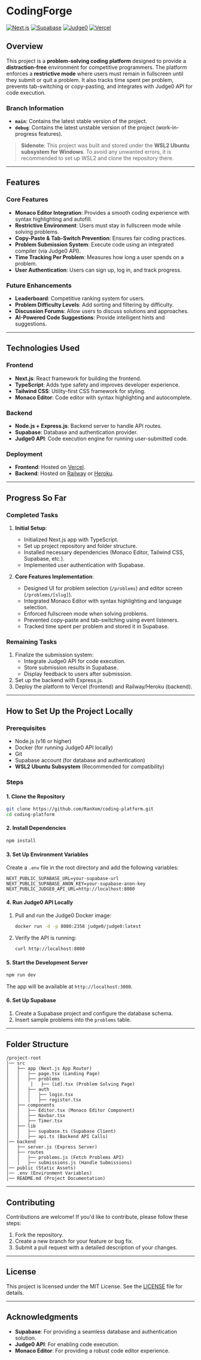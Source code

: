 # CodingForge

[![Next.js](https://img.shields.io/badge/Next.js-000000?style=for-the-badge&logo=nextdotjs&logoColor=white)](https://nextjs.org/)
[![Supabase](https://img.shields.io/badge/Supabase-3ECF8E?style=for-the-badge&logo=supabase&logoColor=white)](https://supabase.com/)
[![Judge0](https://img.shields.io/badge/Judge0-API-blue?style=for-the-badge)](https://judge0.com/)
[![Vercel](https://img.shields.io/badge/Vercel-000000?style=for-the-badge&logo=vercel&logoColor=white)](https://vercel.com/)

## Overview

This project is a **problem-solving coding platform** designed to provide a **distraction-free** environment for competitive programmers. The platform enforces a **restrictive mode** where users must remain in fullscreen until they submit or quit a problem. It also tracks time spent per problem, prevents tab-switching or copy-pasting, and integrates with Judge0 API for code execution.

### **Branch Information**
- **`main`**: Contains the latest stable version of the project.
- **`debug`**: Contains the latest unstable version of the project (work-in-progress features).

> **Sidenote**: This project was built and stored under the **WSL2 Ubuntu subsystem for Windows**. To avoid any unwanted errors, it is recommended to set up WSL2 and clone the repository there.

---

## Features

### **Core Features**
- **Monaco Editor Integration**: Provides a smooth coding experience with syntax highlighting and autofill.
- **Restrictive Environment**: Users must stay in fullscreen mode while solving problems.
- **Copy-Paste & Tab-Switch Prevention**: Ensures fair coding practices.
- **Problem Submission System**: Execute code using an integrated compiler (via Judge0 API).
- **Time Tracking Per Problem**: Measures how long a user spends on a problem.
- **User Authentication**: Users can sign up, log in, and track progress.

### **Future Enhancements**
- **Leaderboard**: Competitive ranking system for users.
- **Problem Difficulty Levels**: Add sorting and filtering by difficulty.
- **Discussion Forums**: Allow users to discuss solutions and approaches.
- **AI-Powered Code Suggestions**: Provide intelligent hints and suggestions.

---

## Technologies Used

### **Frontend**
- **Next.js**: React framework for building the frontend.
- **TypeScript**: Adds type safety and improves developer experience.
- **Tailwind CSS**: Utility-first CSS framework for styling.
- **Monaco Editor**: Code editor with syntax highlighting and autocomplete.

### **Backend**
- **Node.js + Express.js**: Backend server to handle API routes.
- **Supabase**: Database and authentication provider.
- **Judge0 API**: Code execution engine for running user-submitted code.

### **Deployment**
- **Frontend**: Hosted on [Vercel](https://vercel.com/).
- **Backend**: Hosted on [Railway](https://railway.app/) or [Heroku](https://www.heroku.com/).

---

## Progress So Far

### **Completed Tasks**
1. **Initial Setup**:
   - Initialized Next.js app with TypeScript.
   - Set up project repository and folder structure.
   - Installed necessary dependencies (Monaco Editor, Tailwind CSS, Supabase, etc.).
   - Implemented user authentication with Supabase.

2. **Core Features Implementation**:
   - Designed UI for problem selection (`/problems`) and editor screen (`/problems/[slug]`).
   - Integrated Monaco Editor with syntax highlighting and language selection.
   - Enforced fullscreen mode when solving problems.
   - Prevented copy-paste and tab-switching using event listeners.
   - Tracked time spent per problem and stored it in Supabase.

### **Remaining Tasks**
1. Finalize the submission system:
   - Integrate Judge0 API for code execution.
   - Store submission results in Supabase.
   - Display feedback to users after submission.
2. Set up the backend with Express.js.
3. Deploy the platform to Vercel (frontend) and Railway/Heroku (backend).

---

## How to Set Up the Project Locally

### **Prerequisites**
- Node.js (v16 or higher)
- Docker (for running Judge0 API locally)
- Git
- Supabase account (for database and authentication)
- **WSL2 Ubuntu Subsystem** (Recommended for compatibility)

### **Steps**

#### 1. Clone the Repository
```bash
git clone https://github.com/RanXom/coding-platform.git
cd coding-platform
```

#### 2. Install Dependencies
```bash
npm install
```

#### 3. Set Up Environment Variables
Create a `.env` file in the root directory and add the following variables:
```env
NEXT_PUBLIC_SUPABASE_URL=your-supabase-url
NEXT_PUBLIC_SUPABASE_ANON_KEY=your-supabase-anon-key
NEXT_PUBLIC_JUDGE0_API_URL=http://localhost:8080
```

#### 4. Run Judge0 API Locally
1. Pull and run the Judge0 Docker image:
   ```bash
   docker run -d -p 8080:2358 judge0/judge0:latest
   ```
2. Verify the API is running:
   ```bash
   curl http://localhost:8080
   ```

#### 5. Start the Development Server
```bash
npm run dev
```
The app will be available at `http://localhost:3000`.

#### 6. Set Up Supabase
1. Create a Supabase project and configure the database schema.
2. Insert sample problems into the `problems` table.

---

## Folder Structure

```
/project-root
│── src
│   ├── app (Next.js App Router)
│   │   ├── page.tsx (Landing Page)
│   │   ├── problems
│   │    │   ├── [id].tsx (Problem Solving Page)
│   │   ├── auth
│   │   │   ├── login.tsx
│   │   │   ├── register.tsx
│   ├── components
│   │   ├── Editor.tsx (Monaco Editor Component) 
│   │   ├── Navbar.tsx
│   │   ├── Timer.tsx
│   ├── lib
│   │   ├── supabase.ts (Supabase Client)
│   │   ├── api.ts (Backend API Calls)
│── backend
│   ├── server.js (Express Server)
│   ├── routes
│   │   ├── problems.js (Fetch Problems API)
│   │   ├── submissions.js (Handle Submissions)
│── public (Static Assets)
│── .env (Environment Variables)
│── README.md (Project Documentation)
```

---

## Contributing

Contributions are welcome! If you'd like to contribute, please follow these steps:
1. Fork the repository.
2. Create a new branch for your feature or bug fix.
3. Submit a pull request with a detailed description of your changes.

---

## License

This project is licensed under the MIT License. See the [LICENSE](LICENSE) file for details.

---

## Acknowledgments

- **Supabase**: For providing a seamless database and authentication solution.
- **Judge0 API**: For enabling code execution.
- **Monaco Editor**: For providing a robust code editor experience.